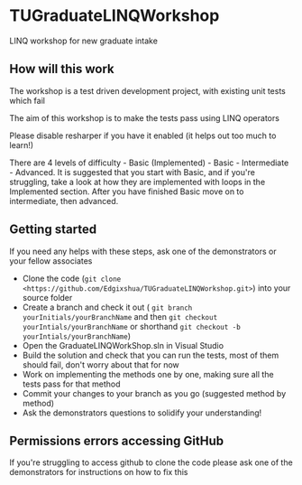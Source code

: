 # TUGraduateLINQWorkshop

LINQ workshop for new graduate intake

## How will this work

The workshop is a test driven development project, with existing unit tests which fail

The aim of this workshop is to make the tests pass using LINQ operators

Please disable resharper if you have it enabled (it helps out too much to learn!)

There are 4 levels of difficulty - Basic (Implemented) - Basic - Intermediate - Advanced.
It is suggested that you start with Basic, and if you're struggling, take a look at how they are implemented with loops in the Implemented section. After you have finished Basic move on to intermediate, then advanced.

## Getting started

If you need any helps with these steps, ask one of the demonstrators or your fellow associates

- Clone the code (`git clone <https://github.com/Edgixshua/TUGraduateLINQWorkshop.git>`) into your source folder
- Create a branch and check it out (
    `git branch yourInitials/yourBranchName` and then `git checkout yourIntials/yourBranchName`
    or shorthand `git checkout -b yourIntials/yourBranchName`)
- Open the GraduateLINQWorkShop.sln in Visual Studio
- Build the solution and check that you can run the tests, most of them should fail, don't worry about that for now
- Work on implementing the methods one by one, making sure all the tests pass for that method
- Commit your changes to your branch as you go (suggested method by method)
- Ask the demonstrators questions to solidify your understanding!

## Permissions errors accessing GitHub

If you're struggling to access github to clone the code please ask one of the demonstrators for instructions on how to fix this
